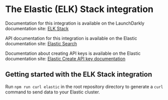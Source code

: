 # The Elastic (ELK) Stack integration

Documentation for this integration is available on the LaunchDarkly documentation site: [ELK Stack](https://docs.launchdarkly.com/integrations/elastic-stack)

API documentation for this integration is available on the Elastic documentation site: [Elastic Search](https://www.elastic.co/guide/en/elasticsearch/reference/current/rest-apis.html)

Documentation about creating API keys is available on the Elastic documentation site: [Elastic Create API key documentation](https://www.elastic.co/guide/en/elasticsearch/reference/7.6/security-api-create-api-key.html)

## Getting started with the ELK Stack integration

Run `npm run curl elastic` in the root repository directory to generate a `curl` command to send data to your Elastic cluster.
